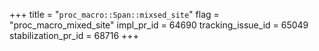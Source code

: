 +++
title = "`proc_macro::Span::mixsed_site`"
flag = "proc_macro_mixed_site"
impl_pr_id = 64690
tracking_issue_id = 65049
stabilization_pr_id = 68716
+++
